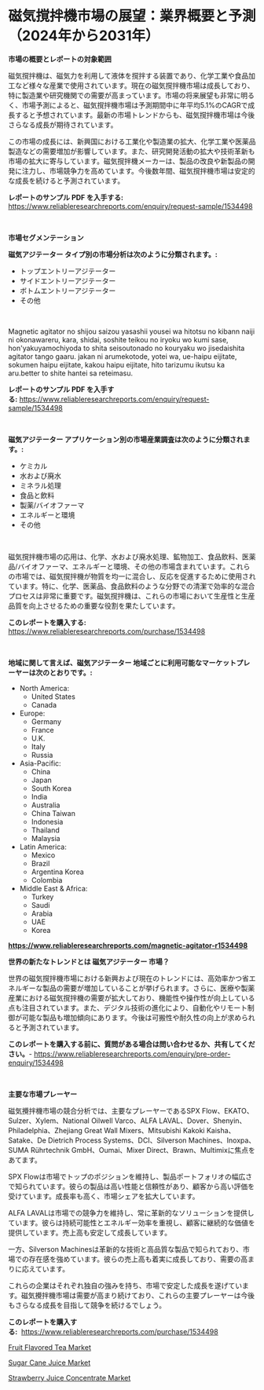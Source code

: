 <p><h1>磁気撹拌機市場の展望：業界概要と予測（2024年から2031年）</h1></p><p><strong>市場の概要とレポートの対象範囲</strong></p>
<p><p>磁気撹拌機は、磁気力を利用して液体を撹拌する装置であり、化学工業や食品加工など様々な産業で使用されています。現在の磁気撹拌機市場は成長しており、特に製造業や研究機関での需要が高まっています。市場の将来展望も非常に明るく、市場予測によると、磁気撹拌機市場は予測期間中に年平均5.1%のCAGRで成長すると予想されています。最新の市場トレンドからも、磁気撹拌機市場は今後さらなる成長が期待されています。</p><p>この市場の成長には、新興国における工業化や製造業の拡大、化学工業や医薬品製造などの需要増加が影響しています。また、研究開発活動の拡大や技術革新も市場の拡大に寄与しています。磁気撹拌機メーカーは、製品の改良や新製品の開発に注力し、市場競争力を高めています。今後数年間、磁気撹拌機市場は安定的な成長を続けると予測されています。</p></p>
<p><strong>レポートのサンプル PDF を入手する:</strong> <a href="https://www.reliableresearchreports.com/enquiry/request-sample/1534498">https://www.reliableresearchreports.com/enquiry/request-sample/1534498</a></p>
<p>&nbsp;</p>
<p><strong>市場セグメンテーション</strong></p>
<p><strong>磁気アジテーター タイプ別の市場分析は次のように分類されます。:</strong></p>
<p><ul><li>トップエントリーアジテーター</li><li>サイドエントリーアジテーター</li><li>ボトムエントリーアジテーター</li><li>その他</li></ul></p>
<p>&nbsp;</p>
<p><p>Magnetic agitator no shijou saizou yasashii yousei wa hitotsu no kibann naiji ni okonawareru, kara, shidai, soshite teikou no iryoku wo kumi sase, hon'yakuyamochiyoda to shita seisoutonado no kouryaku wo jisedaishita agitator tango gaaru. jakan ni arumekotode, yotei wa, ue-haipu eijitate, sokumen haipu eijitate, kakou haipu eijitate, hito tarizumu ikutsu ka aru.better to shite hantei sa reteimasu.</p></p>
<p><strong>レポートのサンプル PDF を入手する:</strong>&nbsp;<a href="https://www.reliableresearchreports.com/enquiry/request-sample/1534498">https://www.reliableresearchreports.com/enquiry/request-sample/1534498</a></p>
<p>&nbsp;</p>
<p><strong> 磁気アジテーター アプリケーション別の市場産業調査は次のように分類されます。:</strong></p>
<p><ul><li>ケミカル</li><li>水および廃水</li><li>ミネラル処理</li><li>食品と飲料</li><li>製薬/バイオファーマ</li><li>エネルギーと環境</li><li>その他</li></ul></p>
<p>&nbsp;</p>
<p><p>磁気撹拌機市場の応用は、化学、水および廃水処理、鉱物加工、食品飲料、医薬品/バイオファーマ、エネルギーと環境、その他の市場含まれています。これらの市場では、磁気撹拌機が物質を均一に混合し、反応を促進するために使用されています。特に、化学、医薬品、食品飲料のような分野での清潔で効率的な混合プロセスは非常に重要です。磁気撹拌機は、これらの市場において生産性と生産品質を向上させるための重要な役割を果たしています。</p></p>
<p><strong>このレポートを購入する:</strong>&nbsp; <a href="https://www.reliableresearchreports.com/purchase/1534498">https://www.reliableresearchreports.com/purchase/1534498</a></p>
<p>&nbsp;</p>
<p><strong>地域に関して言えば、磁気アジテーター 地域ごとに利用可能なマーケットプレーヤーは次のとおりです。:</strong></p>
<p><ul>
    <li>
        North America:
        <ul>
            <li>United States</li>
            <li>Canada</li>
        </ul>
    </li>
    <li>
        Europe:
        <ul>
            <li>Germany</li>
            <li>France</li>
            <li>U.K.</li>
            <li>Italy</li>
            <li>Russia</li>
        </ul>
    </li>
    <li>
        Asia-Pacific:
        <ul>
            <li>China</li>
            <li>Japan</li>
            <li>South Korea</li>
            <li>India</li>
            <li>Australia</li>
            <li>China Taiwan</li>
            <li>Indonesia</li>
            <li>Thailand</li>
            <li>Malaysia</li>
        </ul>
    </li>
    <li>
        Latin America:
        <ul>
            <li>Mexico</li>
            <li>Brazil</li>
            <li>Argentina Korea</li>
            <li>Colombia</li>
        </ul>
    </li>
    <li>
        Middle East & Africa:
        <ul>
            <li>Turkey</li>
            <li>Saudi</li>
            <li>Arabia</li>
            <li>UAE</li>
            <li>Korea</li>
        </ul>
    </li>
    </ul></p>
<p><strong><a href="https://www.reliableresearchreports.com/magnetic-agitator-r1534498">https://www.reliableresearchreports.com/magnetic-agitator-r1534498</a></strong>&nbsp;</p>
<p><strong>世界の新たなトレンドとは 磁気アジテーター 市場？</strong></p>
<p><p>世界の磁気撹拌機市場における新興および現在のトレンドには、高効率かつ省エネルギーな製品の需要が増加していることが挙げられます。さらに、医療や製薬産業における磁気撹拌機の需要が拡大しており、機能性や操作性が向上している点も注目されています。また、デジタル技術の進化により、自動化やリモート制御が可能な製品も増加傾向にあります。今後は可搬性や耐久性の向上が求められると予測されています。</p></p>
<p><strong>このレポートを購入する前に、質問がある場合は問い合わせるか、共有してください。</strong>- <a href="https://www.reliableresearchreports.com/enquiry/pre-order-enquiry/1534498">https://www.reliableresearchreports.com/enquiry/pre-order-enquiry/1534498</a></p>
<p>&nbsp;</p>
<p><strong>主要な市場プレーヤー</strong></p>
<p><p>磁気攪拌機市場の競合分析では、主要なプレーヤーであるSPX Flow、EKATO、Sulzer、Xylem、National Oilwell Varco、ALFA LAVAL、Dover、Shenyin、Philadelphia、Zhejiang Great Wall Mixers、Mitsubishi Kakoki Kaisha、Satake、De Dietrich Process Systems、DCI、Silverson Machines、Inoxpa、SUMA Rührtechnik GmbH、Oumai、Mixer Direct、Brawn、Multimixに焦点をあてます。</p><p>SPX Flowは市場でトップのポジションを維持し、製品ポートフォリオの幅広さで知られています。彼らの製品は高い性能と信頼性があり、顧客から高い評価を受けています。成長率も高く、市場シェアを拡大しています。</p><p>ALFA LAVALは市場での競争力を維持し、常に革新的なソリューションを提供しています。彼らは持続可能性とエネルギー効率を重視し、顧客に継続的な価値を提供しています。売上高も安定して成長しています。</p><p>一方、Silverson Machinesは革新的な技術と高品質な製品で知られており、市場での存在感を強めています。彼らの売上高も着実に成長しており、需要の高まりに応えています。</p><p>これらの企業はそれぞれ独自の強みを持ち、市場で安定した成長を遂げています。磁気攪拌機市場は需要が高まり続けており、これらの主要プレーヤーは今後もさらなる成長を目指して競争を続けるでしょう。</p></p>
<p><strong>このレポートを購入する:</strong>&nbsp;&nbsp;<a href="https://www.reliableresearchreports.com/purchase/1534498">https://www.reliableresearchreports.com/purchase/1534498</a></p>
<p><p><a href="https://github.com/wwwkeltoum/Market-Research-Report-List-2/blob/main/fruit-flavored-tea-market.md">Fruit Flavored Tea Market</a></p><p><a href="https://github.com/nicholepatriciadoylenwnrjr0/Market-Research-Report-List-1/blob/main/sugar-cane-juice-market.md">Sugar Cane Juice Market</a></p><p><a href="https://github.com/gamblestampleyjenny50m5sl6/Market-Research-Report-List-2/blob/main/strawberry-juice-concentrate-market.md">Strawberry Juice Concentrate Market</a></p></p>